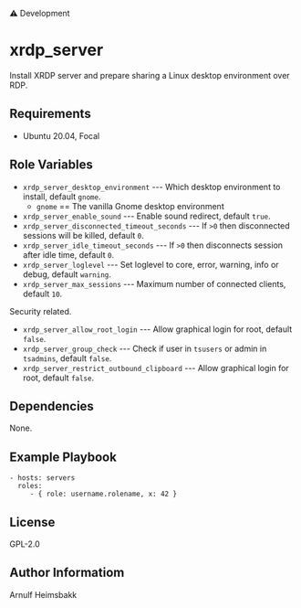 ⚠️ Development

# xrdp_server

Install XRDP server and prepare sharing a Linux desktop environment over RDP.

## Requirements

* Ubuntu 20.04, Focal

## Role Variables

* `xrdp_server_desktop_environment` --- Which desktop environment to install, default `gnome`.
    * `gnome` == The vanilla Gnome desktop environment
* `xrdp_server_enable_sound` --- Enable sound redirect, default `true`.
* `xrdp_server_disconnected_timeout_seconds` --- If `>0` then disconnected sessions will be killed, default `0`.
* `xrdp_server_idle_timeout_seconds` --- If `>0` then disconnects session after idle time, default `0`.
* `xrdp_server_loglevel` --- Set loglevel to core, error, warning, info or debug, default `warning`.
* `xrdp_server_max_sessions` --- Maximum number of connected clients, default `10`.

Security related.

* `xrdp_server_allow_root_login` --- Allow graphical login for root, default `false`.
* `xrdp_server_group_check` --- Check if user in `tsusers` or admin in `tsadmins`, default `false`.
* `xrdp_server_restrict_outbound_clipboard` --- Allow graphical login for root, default `false`.

## Dependencies

None.

## Example Playbook

    - hosts: servers
      roles:
         - { role: username.rolename, x: 42 }

## License

GPL-2.0

## Author Informatiom

Arnulf Heimsbakk
